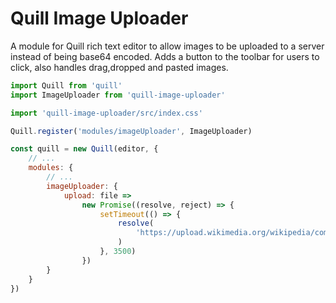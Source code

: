 # Quill Image Uploader

A module for Quill rich text editor to allow images to be uploaded to a server instead of being base64 encoded.
Adds a button to the toolbar for users to click, also handles drag,dropped and pasted images.

```javascript
import Quill from 'quill'
import ImageUploader from 'quill-image-uploader'

import 'quill-image-uploader/src/index.css'

Quill.register('modules/imageUploader', ImageUploader)

const quill = new Quill(editor, {
	// ...
	modules: {
		// ...
		imageUploader: {
			upload: file =>
				new Promise((resolve, reject) => {
					setTimeout(() => {
						resolve(
							'https://upload.wikimedia.org/wikipedia/commons/thumb/6/6a/JavaScript-logo.png/480px-JavaScript-logo.png'
						)
					}, 3500)
				})
		}
	}
})
```
